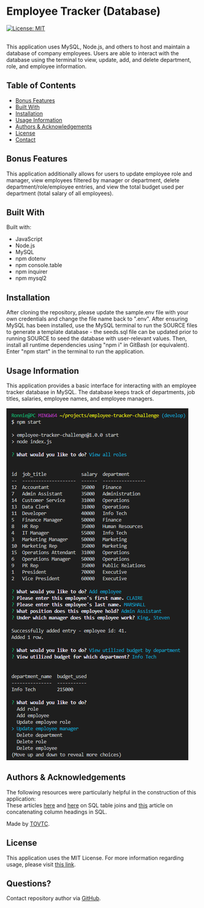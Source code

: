 
  # Employee Tracker (Database)
  [![License: MIT](https://img.shields.io/badge/License-MIT-yellow.svg)](https://opensource.org/licenses/MIT)</br></br>
    
  This application uses MySQL, Node.js, and others to host and maintain a database of company employees. Users are able to interact with the database using the terminal to view, update, add, and delete department, role, and employee information.
  
  ## Table of Contents
  * [Bonus Features](#features)
  * [Built With](#built)
  * [Installation](#installation)
  * [Usage Information](#usage)
  * [Authors & Acknowledgements](#credits)
  * [License](#license)
  * [Contact](#questions)
  
  ## Bonus Features<a name="features"></a>
  This application additionally allows for users to update employee role and manager, view employees filtered by manager or department, delete department/role/employee entries, and view the total budget used per department (total salary of all employees).
    
  ## Built With<a name="built"></a>
  Built with:
  * JavaScript
  * Node.js
  * MySQL
  * npm dotenv
  * npm console.table
  * npm inquirer
  * npm mysql2

  ## Installation <a name="installation"></a>
  After cloning the repository, please update the sample.env file with your own credentials and change the file name back to ".env". After ensuring MySQL has been installed, use the MySQL terminal to run the SOURCE files to generate a template database - the seeds.sql file can be updated prior to running SOURCE to seed the database with user-relevant values. Then, install all runtime dependencies using "npm i" in GitBash (or equivalent). Enter "npm start" in the terminal to run the application.
  
  ## Usage Information<a name="usage"></a>
  This application provides a basic interface for interacting with an employee tracker database in MySQL. The database keeps track of departments, job titles, salaries, employee names, and employee managers.</br>
  </br>![Employee Tracker (Database)](./employee-tracker.png "Employee Tracker (Database)")</br>
    
  
  ## Authors & Acknowledgements<a name="credits"></a>
  The following resources were particularly helpful in the construction of this application:</br>These articles [here](https://www.sqlshack.com/learn-sql-join-multiple-tables/) and [here](https://learnsql.com/blog/what-is-self-join-sql/) on SQL table joins and [this](https://www.w3schools.com/sql/func_sqlserver_concat.asp) article on concatenating column headings in SQL.
  
  Made by [TOVTC](https://github.com/TOVTC).
  
  ## License<a name="license"></a>
  This application uses the MIT License. For more information regarding usage, please visit [this link](https://opensource.org/licenses/MIT).
    
  ## Questions?<a name="questions"></a>
  Contact repository author via [GitHub](https://github.com/TOVTC).
    
  
  
